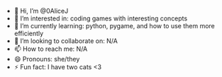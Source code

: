 - 👋 Hi, I’m @0AliceJ
- 👀 I’m interested in: coding games with interesting concepts
- 🌱 I’m currently learning: python, pygame, and how to use them more efficiently
- 💞️ I’m looking to collaborate on: N/A
- 📫 How to reach me: N/A
- 😄 Pronouns: she/they
- ⚡ Fun fact: I have two cats <3

<!---
0AliceJ/0AliceJ is a ✨ special ✨ repository because its `README.md` (this file) appears on your GitHub profile.
You can click the Preview link to take a look at your changes.
--->
